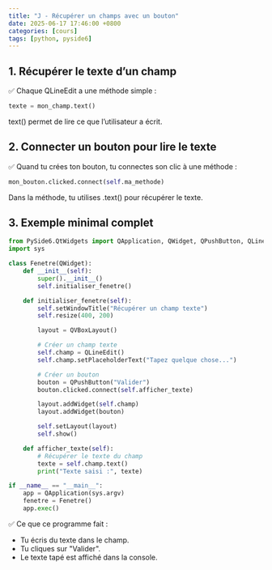 ```yaml
---
title: "J - Récupérer un champs avec un bouton"
date: 2025-06-17 17:46:00 +0800
categories: [cours]
tags: [python, pyside6]
---
```


## 1. Récupérer le texte d’un champ
✅ Chaque QLineEdit a une méthode simple :
```python
texte = mon_champ.text()
```
text() permet de lire ce que l’utilisateur a écrit.
## 2. Connecter un bouton pour lire le texte
✅ Quand tu crées ton bouton, tu connectes son clic à une méthode :
```python
mon_bouton.clicked.connect(self.ma_methode)
```
Dans la méthode, tu utilises .text() pour récupérer le texte.
## 3. Exemple minimal complet
```python
from PySide6.QtWidgets import QApplication, QWidget, QPushButton, QLineEdit, QVBoxLayout
import sys

class Fenetre(QWidget):
    def __init__(self):
        super().__init__()
        self.initialiser_fenetre()

    def initialiser_fenetre(self):
        self.setWindowTitle("Récupérer un champ texte")
        self.resize(400, 200)

        layout = QVBoxLayout()

        # Créer un champ texte
        self.champ = QLineEdit()
        self.champ.setPlaceholderText("Tapez quelque chose...")

        # Créer un bouton
        bouton = QPushButton("Valider")
        bouton.clicked.connect(self.afficher_texte)

        layout.addWidget(self.champ)
        layout.addWidget(bouton)

        self.setLayout(layout)
        self.show()

    def afficher_texte(self):
        # Récupérer le texte du champ
        texte = self.champ.text()
        print("Texte saisi :", texte)

if __name__ == "__main__":
    app = QApplication(sys.argv)
    fenetre = Fenetre()
    app.exec()
```
✅ Ce que ce programme fait :
- Tu écris du texte dans le champ.
- Tu cliques sur "Valider".
- Le texte tapé est affiché dans la console.
